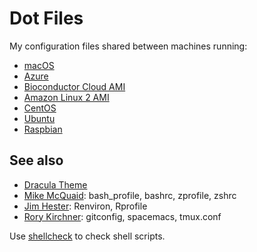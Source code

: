 # Dot Files

My configuration files shared between machines running:

- [macOS](https://www.apple.com/macos/)
- [Azure](https://azure.microsoft.com/)
- [Bioconductor Cloud AMI](https://www.bioconductor.org/help/bioconductor-cloud-ami/)
- [Amazon Linux 2 AMI](https://aws.amazon.com/amazon-linux-2/)
- [CentOS](https://www.centos.org/)
- [Ubuntu](https://www.ubuntu.com/)
- [Raspbian](https://www.raspbian.org/)

## See also

- [Dracula Theme](https://draculatheme.com/)
- [Mike McQuaid](https://github.com/MikeMcQuaid/dotfiles):
  bash_profile, bashrc, zprofile, zshrc
- [Jim Hester](https://github.com/jimhester/dotfiles):
  Renviron, Rprofile
- [Rory Kirchner](https://github.com/roryk/dotfiles):
  gitconfig, spacemacs, tmux.conf

Use [shellcheck](https://www.shellcheck.net/) to check shell scripts.
